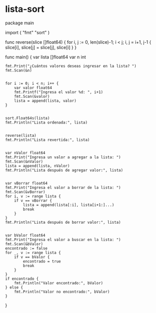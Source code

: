 # lista-sort

package main

import (
	"fmt"
	"sort"
)

func reverse(slice []float64) {
	for i, j := 0, len(slice)-1; i < j; i, j = i+1, j-1 {
		slice[i], slice[j] = slice[j], slice[i]
	}
}

func main() {
	var lista []float64
	var n int


	fmt.Print("¿Cuántos valores deseas ingresar en la lista? ")
	fmt.Scan(&n)


	for i := 0; i < n; i++ {
		var valor float64
		fmt.Printf("Ingresa el valor %d: ", i+1)
		fmt.Scan(&valor)
		lista = append(lista, valor)
	}


	sort.Float64s(lista)
	fmt.Println("Lista ordenada:", lista)


	reverse(lista)
	fmt.Println("Lista revertida:", lista)


	var nValor float64
	fmt.Print("Ingresa un valor a agregar a la lista: ")
	fmt.Scan(&nValor)
	lista = append(lista, nValor)
	fmt.Println("Lista después de agregar valor:", lista)


	var vBorrar float64
	fmt.Print("Ingresa el valor a borrar de la lista: ")
	fmt.Scan(&vBorrar)
	for i, v := range lista {
		if v == vBorrar {
			lista = append(lista[:i], lista[i+1:]...)
			break
		}
	}
	fmt.Println("Lista después de borrar valor:", lista)


	var bValor float64
	fmt.Print("Ingresa el valor a buscar en la lista: ")
	fmt.Scan(&bValor)
	encontrado := false
	for _, v := range lista {
		if v == bValor {
			encontrado = true
			break
		}
	}
	if encontrado {
		fmt.Println("Valor encontrado:", bValor)
	} else {
		fmt.Println("Valor no encontrado:", bValor)
	}
}
